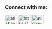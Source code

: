 <h3 align="left">Connect with me:</h3>
<p align="left">
<a href="https://twitter.com/atishaysjain" target="blank"><img align="center" src="https://raw.githubusercontent.com/rahuldkjain/github-profile-readme-generator/master/src/images/icons/Social/twitter.svg" alt="atishaysjain" height="30" width="40" /></a>
<a href="https://linkedin.com/in/https://www.linkedin.com/in/atishay-jain-361593199/" target="blank"><img align="center" src="https://raw.githubusercontent.com/rahuldkjain/github-profile-readme-generator/master/src/images/icons/Social/linked-in-alt.svg" alt="https://www.linkedin.com/in/atishay-jain-361593199/" height="30" width="40" /></a>
<a href="https://instagram.com/atishay.s.jain" target="blank"><img align="center" src="https://raw.githubusercontent.com/rahuldkjain/github-profile-readme-generator/master/src/images/icons/Social/instagram.svg" alt="atishay.s.jain" height="30" width="40" /></a>
</p>


